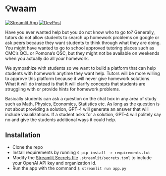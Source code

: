 # 💡waam
[![Streamlit App](https://static.streamlit.io/badges/streamlit_badge_black_white.svg)](https://finnless-waam-app-xf6cqs.streamlit.app/)
[![DevPost](https://img.shields.io/badge/DevPost-waam-blue?logo=DevPost)](https://devpost.com/software/waam)

Have you ever wanted help but you do not know who to go to? Generally, tutors do not allow students to search up homework problems on google or ask peers because they want students to think through what they are doing. You might have wanted to go to school approved tutoring places such as CMC’s QCL or Pomona’s QSC, but they might not be available on weekends when you actually do all your homework. 

We sympathize with students so we want to build a platform that can help students with homework anytime they want help. Tutors will be more willing to approve this platform because it will never give homework solutions. What it will do instead is that It will clarify concepts that students are struggling with or provide hints for homework problems. 

Basically students can ask a question on the chat box in any area of study such as Math, Physics, Economics, Statistics etc. As long as the question is not about providing a solution, GPT-4 will generate an answer that will include visualizations. If a student asks for a solution, GPT-4 will politely say no and give the students additional ways it could help. 

## Installation

 - Clone the repo
 - Install requirements by running `$ pip install -r requirements.txt`
 - Modify the [Streamlit Secrets file](https://docs.streamlit.io/streamlit-community-cloud/get-started/deploy-an-app/connect-to-data-sources/secrets-management) `.streamlit/secrets.toml` to include your OpenAI API key and organization id.
 - Run the app with the command `$ streamlit run app.py`
